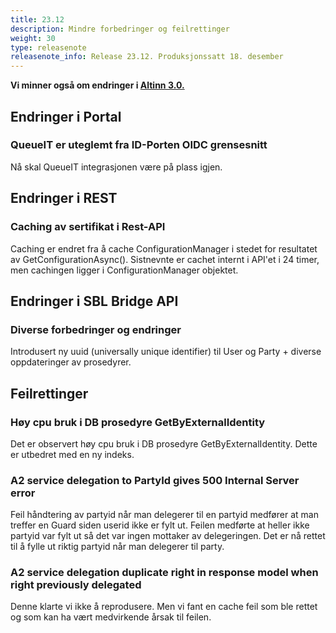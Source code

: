 ```yaml
---
title: 23.12
description: Mindre forbedringer og feilrettinger
weight: 30
type: releasenote
releasenote_info: Release 23.12. Produksjonssatt 18. desember
---
```

**Vi minner også om endringer i [Altinn 3.0.](https://github.com/Altinn/altinn-studio/releases)**

## Endringer i Portal
###  QueueIT er uteglemt fra ID-Porten OIDC grensesnitt
Nå skal QueueIT integrasjonen være på plass igjen.

## Endringer i REST
###  Caching av sertifikat i Rest-API
Caching er endret fra å cache ConfigurationManager i stedet for resultatet av GetConfigurationAsync(). Sistnevnte er cachet internt i API'et i 24 timer, men cachingen ligger i ConfigurationManager objektet.

## Endringer i SBL Bridge API
### Diverse forbedringer og endringer
Introdusert ny uuid (universally unique identifier) til User og Party + diverse oppdateringer av prosedyrer.

## Feilrettinger
### Høy cpu bruk i DB prosedyre GetByExternalIdentity
Det er observert høy cpu bruk i DB prosedyre GetByExternalIdentity. Dette er utbedret med en ny indeks.
### A2 service delegation to PartyId gives 500 Internal Server error
Feil håndtering av partyid når man delegerer til en partyid medfører at man treffer en Guard siden userid ikke er fylt ut. Feilen medførte at heller ikke partyid var fylt ut så det var ingen mottaker av delegeringen. Det er nå rettet til å fylle ut riktig partyid når man delegerer til party.
### A2 service delegation duplicate right in response model when right previously delegated
Denne klarte vi ikke å reprodusere. Men vi fant en cache feil som ble rettet og som kan ha vært medvirkende årsak til feilen.

